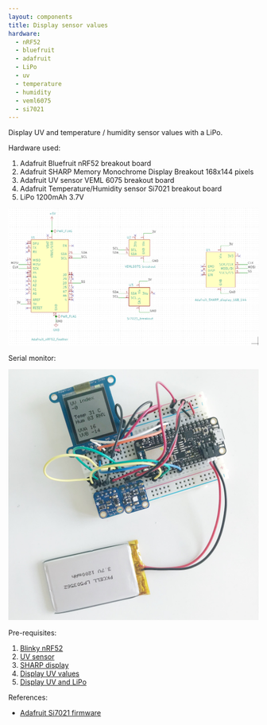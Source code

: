 ```yaml
---
layout: components
title: Display sensor values
hardware:
  - nRF52
  - bluefruit
  - adafruit
  - LiPo
  - uv
  - temperature
  - humidity
  - veml6075
  - si7021
---
```


Display UV and temperature / humidity sensor values with a LiPo.

Hardware used:

1. Adafruit Bluefruit nRF52 breakout board
1. Adafruit SHARP Memory Monochrome Display Breakout 168x144 pixels
1. Adafruit UV sensor VEML 6075 breakout board
1. Adafruit Temperature/Humidity sensor Si7021 breakout board
1. LiPo 1200mAh 3.7V

![](/assets/images/components/display-sensors-schematic.png)

Serial monitor:

![](/assets/images/components/display-sensors-prototype.jpg)

Pre-requisites:

1. [Blinky nRF52](./blinky-nrf52)
1. [UV sensor](./sensor-uv)
1. [SHARP display](./sharp-display)
1. [Display UV values](./display-uv)
1. [Display UV and LiPo](./display-uv-lipo)

References:

- [Adafruit Si7021 firmware](https://github.com/adafruit/Adafruit_Si7021/blob/master/examples/si7021/si7021.ino)
